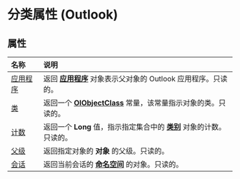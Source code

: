 
# 分类属性 (Outlook)

## 属性



|**名称**|**说明**|
|:-----|:-----|
|[应用程序](7488c3e5-4163-9192-0e1d-8aa50f000978.md)|返回 **[应用程序](797003e7-ecd1-eccb-eaaf-32d6ddde8348.md)** 对象表示父对象的 Outlook 应用程序。只读的。|
|[类](3face5dd-a211-0684-eee4-e1316d4eef0c.md)|返回一个 **[OlObjectClass](33d724b3-df3c-2a7f-a80f-93b66d96f588.md)** 常量，该常量指示对象的类。只读的。|
|[计数](b78ff508-c5c2-515c-d5f4-f4ab959f207a.md)|返回一个 **Long** 值，指示指定集合中的 **[类别](143ef095-54b0-cbe2-e356-632029061ac2.md)** 对象的计数。只读的。|
|[父级](97b8f118-3846-72db-c130-4078f445d872.md)|返回指定对象的 **对象** 的父级。只读的。|
|[会话](f810b08c-bf94-d4f6-563f-b0329af37f74.md)|返回当前会话的 **[命名空间](f0dcaa19-07f5-5d42-a3bf-2e42b7885644.md)** 的对象。只读的。|
